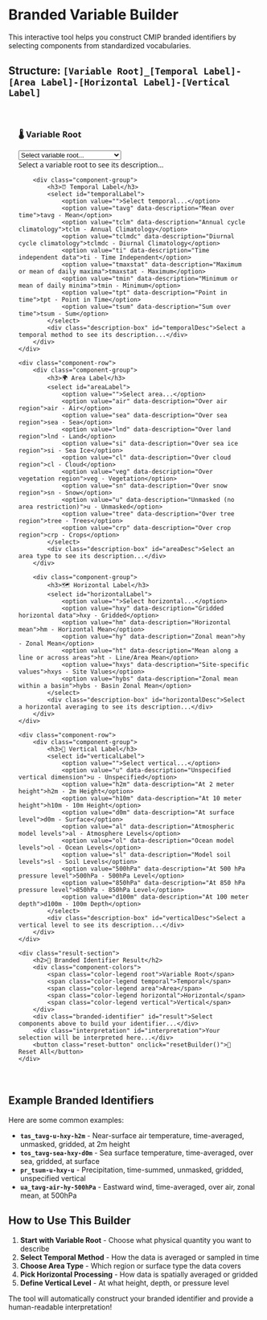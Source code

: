 # Branded Variable Builder

This interactive tool helps you construct CMIP branded identifiers by selecting components from standardized vocabularies.

## Structure: `[Variable Root]_[Temporal Label]-[Area Label]-[Horizontal Label]-[Vertical Label]`

<div id="variable-builder">
<style>
.builder-container {
    max-width: 1200px;
    margin: 0 auto;
    padding: 20px;
    font-family: 'Segoe UI', Tahoma, Geneva, Verdana, sans-serif;
}

.component-row {
    display: flex;
    flex-wrap: wrap;
    gap: 15px;
    margin-bottom: 20px;
    align-items: flex-start;
}

.component-group {
    flex: 1;
    min-width: 200px;
    background: #f8f9fa;
    border-radius: 8px;
    padding: 15px;
    box-shadow: 0 2px 4px rgba(0,0,0,0.1);
}

.component-group h3 {
    margin: 0 0 10px 0;
    color: #2c3e50;
    font-size: 1.1em;
}

select {
    width: 100%;
    padding: 8px;
    border: 1px solid #ddd;
    border-radius: 4px;
    font-size: 14px;
    background: white;
}

select:focus {
    outline: none;
    border-color: #007bff;
    box-shadow: 0 0 5px rgba(0,123,255,0.3);
}

.description-box {
    margin-top: 10px;
    padding: 10px;
    background: white;
    border-radius: 4px;
    min-height: 60px;
    font-size: 13px;
    color: #555;
    border-left: 4px solid #e9ecef;
}

.description-box.filled {
    border-left-color: #28a745;
}

.result-section {
    margin-top: 30px;
    padding: 20px;
    background: linear-gradient(135deg, #667eea 0%, #764ba2 100%);
    border-radius: 10px;
    color: white;
    text-align: center;
}

.branded-identifier {
    font-size: 24px;
    font-weight: bold;
    margin: 15px 0;
    padding: 15px;
    background: rgba(255,255,255,0.1);
    border-radius: 5px;
    font-family: 'Courier New', monospace;
    letter-spacing: 1px;
}

.interpretation {
    font-size: 16px;
    font-style: italic;
    margin-top: 15px;
}

.component-colors {
    display: flex;
    flex-wrap: wrap;
    gap: 10px;
    margin: 15px 0;
    justify-content: center;
}

.color-legend {
    padding: 5px 10px;
    border-radius: 15px;
    font-size: 12px;
    font-weight: bold;
}

.root { background: #e1f5fe; color: #01579b; }
.temporal { background: #f3e5f5; color: #4a148c; }
.area { background: #e8f5e8; color: #1b5e20; }
.horizontal { background: #fff3e0; color: #e65100; }
.vertical { background: #fce4ec; color: #880e4f; }

.reset-button {
    margin-top: 15px;
    padding: 10px 20px;
    background: rgba(255,255,255,0.2);
    color: white;
    border: 2px solid rgba(255,255,255,0.3);
    border-radius: 5px;
    cursor: pointer;
    font-size: 14px;
    transition: all 0.3s;
}

.reset-button:hover {
    background: rgba(255,255,255,0.3);
}
</style>

<div class="builder-container">
    <div class="component-row">
        <div class="component-group">
            <h3>🌡️ Variable Root</h3>
            <select id="variableRoot">
                <option value="">Select variable root...</option>
                <option value="tas" data-description="Near-surface air temperature">tas - Air Temperature</option>
                <option value="tos" data-description="Sea surface temperature">tos - Sea Surface Temperature</option>
                <option value="pr" data-description="Precipitation flux">pr - Precipitation</option>
                <option value="huss" data-description="Specific humidity at surface">huss - Specific Humidity</option>
                <option value="ta" data-description="Air temperature at various levels">ta - Air Temperature (3D)</option>
                <option value="ua" data-description="Eastward component of wind">ua - Eastward Wind</option>
                <option value="clt" data-description="Total cloud area fraction">clt - Cloud Fraction</option>
                <option value="mrso" data-description="Total water content of soil layer">mrso - Soil Moisture</option>
                <option value="siconc" data-description="Sea ice area fraction">siconc - Sea Ice Concentration</option>
            </select>
            <div class="description-box" id="rootDesc">Select a variable root to see its description...</div>
        </div>

        <div class="component-group">
            <h3>⏰ Temporal Label</h3>
            <select id="temporalLabel">
                <option value="">Select temporal...</option>
                <option value="tavg" data-description="Mean over time">tavg - Mean</option>
                <option value="tclm" data-description="Annual cycle climatology">tclm - Annual Climatology</option>
                <option value="tclmdc" data-description="Diurnal cycle climatology">tclmdc - Diurnal Climatology</option>
                <option value="ti" data-description="Time independent data">ti - Time Independent</option>
                <option value="tmaxstat" data-description="Maximum or mean of daily maxima">tmaxstat - Maximum</option>
                <option value="tmin" data-description="Minimum or mean of daily minima">tmin - Minimum</option>
                <option value="tpt" data-description="Point in time">tpt - Point in Time</option>
                <option value="tsum" data-description="Sum over time">tsum - Sum</option>
            </select>
            <div class="description-box" id="temporalDesc">Select a temporal method to see its description...</div>
        </div>
    </div>

    <div class="component-row">
        <div class="component-group">
            <h3>🌍 Area Label</h3>
            <select id="areaLabel">
                <option value="">Select area...</option>
                <option value="air" data-description="Over air region">air - Air</option>
                <option value="sea" data-description="Over sea region">sea - Sea</option>
                <option value="lnd" data-description="Over land region">lnd - Land</option>
                <option value="si" data-description="Over sea ice region">si - Sea Ice</option>
                <option value="cl" data-description="Over cloud region">cl - Cloud</option>
                <option value="veg" data-description="Over vegetation region">veg - Vegetation</option>
                <option value="sn" data-description="Over snow region">sn - Snow</option>
                <option value="u" data-description="Unmasked (no area restriction)">u - Unmasked</option>
                <option value="tree" data-description="Over tree region">tree - Trees</option>
                <option value="crp" data-description="Over crop region">crp - Crops</option>
            </select>
            <div class="description-box" id="areaDesc">Select an area type to see its description...</div>
        </div>

        <div class="component-group">
            <h3>🗺️ Horizontal Label</h3>
            <select id="horizontalLabel">
                <option value="">Select horizontal...</option>
                <option value="hxy" data-description="Gridded horizontal data">hxy - Gridded</option>
                <option value="hm" data-description="Horizontal mean">hm - Horizontal Mean</option>
                <option value="hy" data-description="Zonal mean">hy - Zonal Mean</option>
                <option value="ht" data-description="Mean along a line or across areas">ht - Line/Area Mean</option>
                <option value="hxys" data-description="Site-specific values">hxys - Site Values</option>
                <option value="hybs" data-description="Zonal mean within a basin">hybs - Basin Zonal Mean</option>
            </select>
            <div class="description-box" id="horizontalDesc">Select a horizontal averaging to see its description...</div>
        </div>
    </div>

    <div class="component-row">
        <div class="component-group">
            <h3>📏 Vertical Label</h3>
            <select id="verticalLabel">
                <option value="">Select vertical...</option>
                <option value="u" data-description="Unspecified vertical dimension">u - Unspecified</option>
                <option value="h2m" data-description="At 2 meter height">h2m - 2m Height</option>
                <option value="h10m" data-description="At 10 meter height">h10m - 10m Height</option>
                <option value="d0m" data-description="At surface level">d0m - Surface</option>
                <option value="al" data-description="Atmospheric model levels">al - Atmosphere Levels</option>
                <option value="ol" data-description="Ocean model levels">ol - Ocean Levels</option>
                <option value="sl" data-description="Model soil levels">sl - Soil Levels</option>
                <option value="500hPa" data-description="At 500 hPa pressure level">500hPa - 500hPa Level</option>
                <option value="850hPa" data-description="At 850 hPa pressure level">850hPa - 850hPa Level</option>
                <option value="d100m" data-description="At 100 meter depth">d100m - 100m Depth</option>
            </select>
            <div class="description-box" id="verticalDesc">Select a vertical level to see its description...</div>
        </div>
    </div>

    <div class="result-section">
        <h2>🎯 Branded Identifier Result</h2>
        <div class="component-colors">
            <span class="color-legend root">Variable Root</span>
            <span class="color-legend temporal">Temporal</span>
            <span class="color-legend area">Area</span>
            <span class="color-legend horizontal">Horizontal</span>
            <span class="color-legend vertical">Vertical</span>
        </div>
        <div class="branded-identifier" id="result">Select components above to build your identifier...</div>
        <div class="interpretation" id="interpretation">Your selection will be interpreted here...</div>
        <button class="reset-button" onclick="resetBuilder()">🔄 Reset All</button>
    </div>
</div>

<script>
const selectors = {
    variableRoot: document.getElementById('variableRoot'),
    temporalLabel: document.getElementById('temporalLabel'),
    areaLabel: document.getElementById('areaLabel'),
    horizontalLabel: document.getElementById('horizontalLabel'),
    verticalLabel: document.getElementById('verticalLabel')
};

const descriptions = {
    variableRoot: document.getElementById('rootDesc'),
    temporalLabel: document.getElementById('temporalDesc'),
    areaLabel: document.getElementById('areaDesc'),
    horizontalLabel: document.getElementById('horizontalDesc'),
    verticalLabel: document.getElementById('verticalDesc')
};

const resultElement = document.getElementById('result');
const interpretationElement = document.getElementById('interpretation');

function updateDescription(selectorName, element) {
    const selectedOption = element.options[element.selectedIndex];
    const description = selectedOption.getAttribute('data-description');
    const descBox = descriptions[selectorName];
    
    if (description && element.value !== '') {
        descBox.textContent = description;
        descBox.classList.add('filled');
    } else {
        descBox.textContent = `Select a ${selectorName.replace(/([A-Z])/g, ' $1').toLowerCase()} to see its description...`;
        descBox.classList.remove('filled');
    }
    updateResult();
}

function updateResult() {
    const values = {
        root: selectors.variableRoot.value,
        temporal: selectors.temporalLabel.value,
        area: selectors.areaLabel.value,
        horizontal: selectors.horizontalLabel.value,
        vertical: selectors.verticalLabel.value
    };

    // Build the identifier
    let identifier = '';
    let interpretation = '';
    
    if (values.root) {
        identifier = values.root;
        const rootOption = selectors.variableRoot.options[selectors.variableRoot.selectedIndex];
        interpretation = rootOption.getAttribute('data-description') || values.root;
    }

    if (values.temporal) {
        identifier += '_' + values.temporal;
        const tempOption = selectors.temporalLabel.options[selectors.temporalLabel.selectedIndex];
        interpretation += ', ' + (tempOption.getAttribute('data-description') || values.temporal);
    }

    if (values.area) {
        identifier += '-' + values.area;
        const areaOption = selectors.areaLabel.options[selectors.areaLabel.selectedIndex];
        interpretation += ', over ' + (areaOption.getAttribute('data-description') || values.area);
    }

    if (values.horizontal) {
        identifier += '-' + values.horizontal;
        const horizOption = selectors.horizontalLabel.options[selectors.horizontalLabel.selectedIndex];
        interpretation += ', ' + (horizOption.getAttribute('data-description') || values.horizontal);
    }

    if (values.vertical) {
        identifier += '-' + values.vertical;
        const vertOption = selectors.verticalLabel.options[selectors.verticalLabel.selectedIndex];
        interpretation += ', at ' + (vertOption.getAttribute('data-description') || values.vertical);
    }

    // Update display
    if (identifier) {
        resultElement.textContent = identifier;
        interpretationElement.textContent = interpretation;
    } else {
        resultElement.textContent = 'Select components above to build your identifier...';
        interpretationElement.textContent = 'Your selection will be interpreted here...';
    }

    // Color-code the identifier
    if (identifier && values.root) {
        let coloredIdentifier = `<span class="root">${values.root}</span>`;
        if (values.temporal) coloredIdentifier += `_<span class="temporal">${values.temporal}</span>`;
        if (values.area) coloredIdentifier += `-<span class="area">${values.area}</span>`;
        if (values.horizontal) coloredIdentifier += `-<span class="horizontal">${values.horizontal}</span>`;
        if (values.vertical) coloredIdentifier += `-<span class="vertical">${values.vertical}</span>`;
        
        resultElement.innerHTML = coloredIdentifier;
    }
}

function resetBuilder() {
    Object.values(selectors).forEach(selector => {
        selector.selectedIndex = 0;
        updateDescription(selector.id, selector);
    });
    updateResult();
}

// Add event listeners
Object.entries(selectors).forEach(([name, selector]) => {
    selector.addEventListener('change', () => updateDescription(name, selector));
});

// Initialize
updateResult();
</script>

</div>

## Example Branded Identifiers

Here are some common examples:

- **`tas_tavg-u-hxy-h2m`** - Near-surface air temperature, time-averaged, unmasked, gridded, at 2m height
- **`tos_tavg-sea-hxy-d0m`** - Sea surface temperature, time-averaged, over sea, gridded, at surface
- **`pr_tsum-u-hxy-u`** - Precipitation, time-summed, unmasked, gridded, unspecified vertical
- **`ua_tavg-air-hy-500hPa`** - Eastward wind, time-averaged, over air, zonal mean, at 500hPa

## How to Use This Builder

1. **Start with Variable Root** - Choose what physical quantity you want to describe
2. **Select Temporal Method** - How the data is averaged or sampled in time  
3. **Choose Area Type** - Which region or surface type the data covers
4. **Pick Horizontal Processing** - How data is spatially averaged or gridded
5. **Define Vertical Level** - At what height, depth, or pressure level

The tool will automatically construct your branded identifier and provide a human-readable interpretation!
